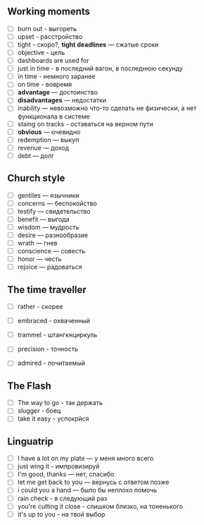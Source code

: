 ## Working moments
- [ ] burn out - выгореть
- [ ] upset - расстройство 
- [ ] tight - скоро?, **tight deadlines** — сжатые сроки
- [ ] objective - цель
- [ ] dashboards are used for 
- [ ] just in time - в последний вагон, в последнюю секунду
- [ ] in time - немного заранее
- [ ] on time - вовремя
- [ ] **advantage** — достоинство
- [ ] **disadvantages** — недостатки 
- [ ] inability — невозможно что-то сделать не физически, а нет функционала в системе 
- [ ] staing on tracks - оставаться на верном пути
- [ ] **obvious** — очевидно
- [ ] redemption — выкуп
- [ ] revenue — доход
- [ ] debt — долг

## Church style
- [ ] gentiles — язычники
- [ ] concerns — беспокойство 
- [ ] testify — свидетельство 
- [ ] benefit — выгода
- [ ] wisdom — мудрость
- [ ] desire — разнообразие 
- [ ] wrath — гнев
- [ ] conscience — совесть
- [ ] honor — честь
- [ ] rejoice — радоваться

## The time traveller
- [ ] rather - скорее
- [ ] embraced - охваченный
- [ ] trammel - штангкнциркуль
- [ ] precision - точность
- [ ] admired - почитаемый


## The Flash
- [ ] The way to go - так держать
- [ ] slugger - боец
- [ ] take it easy - успокрйся

## Linguatrip
- [ ] I have a lot on my plate — у меня много всего
- [ ] just wing it - импровизируй
- [ ] I'm good, thanks — нет, спасибо
- [ ] let me get back to you — вернусь с ответом позже 
- [ ] i could you a hand — было бы неплохо помочь
- [ ] rain check - в следующий раз
- [ ] you're cutting it close - слишком близко, на тоненького
- [ ] it's up to you - на твой выбор